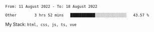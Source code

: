 <!--START_SECTION:waka-->

```text
From: 11 August 2022 - To: 18 August 2022

Other        3 hrs 52 mins   ███████████░░░░░░░░░░░░░░   43.57 %
```

<!--END_SECTION:waka-->
My Stack: `html, css, js, ts, vue`
